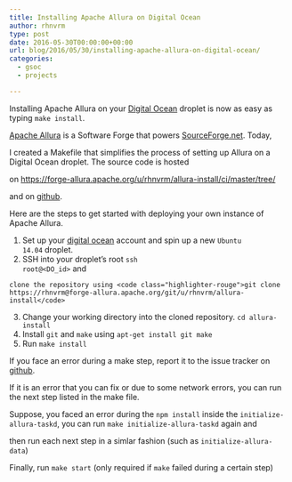 ```yaml
---
title: Installing Apache Allura on Digital Ocean
author: rhnvrm
type: post
date: 2016-05-30T00:00:00+00:00
url: blog/2016/05/30/installing-apache-allura-on-digital-ocean/
categories:
  - gsoc
  - projects

---
```

Installing Apache Allura on your [Digital Ocean][1] droplet is now as easy as typing <code class="highlighter-rouge">make install</code>.

[Apache Allura][2] is a Software Forge that powers [SourceForge.net][3]. Today,
  
I created a Makefile that simplifies the process of setting up Allura on a Digital Ocean droplet. The source code is hosted
  
on <https://forge-allura.apache.org/u/rhnvrm/allura-install/ci/master/tree/>
  
and on [github][4].

Here are the steps to get started with deploying your own instance of Apache Allura.

  1. Set up your [digital ocean][1] account and spin up a new <code class="highlighter-rouge">Ubuntu 14.04</code> droplet.
  2. SSH into your droplet’s root <code class="highlighter-rouge">ssh root@&lt;DO_id&gt;</code> and
  
    clone the repository using <code class="highlighter-rouge">git clone https://rhnvrm@forge-allura.apache.org/git/u/rhnvrm/allura-install</code>
  3. Change your working directory into the cloned repository. <code class="highlighter-rouge">cd allura-install</code>
  4. Install <code class="highlighter-rouge">git</code> and <code class="highlighter-rouge">make</code> using <code class="highlighter-rouge">apt-get install git make</code>
  5. Run <code class="highlighter-rouge">make install</code>

If you face an error during a make step, report it to the issue tracker on [github][5].

If it is an error that you can fix or due to some network errors, you can run the next step listed in the make file.

Suppose, you faced an error during the <code class="highlighter-rouge">npm install</code> inside the <code class="highlighter-rouge">initialize-allura-taskd</code>, you can run <code class="highlighter-rouge">make initialize-allura-taskd</code> again and
  
then run each next step in a simlar fashion (such as <code class="highlighter-rouge">initialize-allura-data</code>)

Finally, run <code class="highlighter-rouge">make start</code> (only required if <code class="highlighter-rouge">make</code> failed during a certain step)

 [1]: http://digitalocean.com
 [2]: http://allura.apache.org
 [3]: http://sourceforge.net
 [4]: http://github.com/rhnvrm/allura-install
 [5]: http://github.com/rhnvrm/allura-install/issues